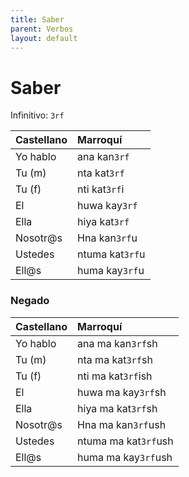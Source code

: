 ```yaml
---
title: Saber
parent: Verbos
layout: default
---
```


# Saber
Infinitivo: `3rf`

| Castellano | Marroquí        |
|:-----------|:----------------|
| Yo hablo   | ana kan`3rf`    |
| Tu (m)     | nta kat`3rf`    |
| Tu (f)     | nti kat`3rf`i   |
| El         | huwa kay`3rf`   |
| Ella       | hiya kat`3rf`   |
| Nosotr@s   | Hna kan`3rf`u   |
| Ustedes    | ntuma kat`3rf`u |
| Ell@s      | huma kay`3rf`u  |

### Negado

| Castellano | Marroquí             |
|:-----------|:---------------------|
| Yo hablo   | ana ma kan`3rf`sh    |
| Tu (m)     | nta ma kat`3rf`sh    |
| Tu (f)     | nti ma kat`3rf`ish   |
| El         | huwa ma kay`3rf`sh   |
| Ella       | hiya ma kat`3rf`sh   |
| Nosotr@s   | Hna  ma kan`3rf`ush  |
| Ustedes    | ntuma ma kat`3rf`ush |
| Ell@s      | huma ma kay`3rf`ush  |